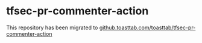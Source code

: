 # tfsec-pr-commenter-action
This repository has been migrated to [github.toasttab.com/toasttab/tfsec-pr-commenter-action](https://github.toasttab.com/toasttab/tfsec-pr-commenter-action)